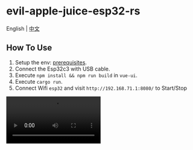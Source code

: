 # evil-apple-juice-esp32-rs

English | [中文](README_cn.md)

## How To Use
1. Setup the env: [prerequisites](https://github.com/esp-rs/esp-idf-template#prerequisites).
2. Connect the Esp32c3 with USB cable.
3. Execute `npm install && npm run build` in `vue-ui`.
4. Execute `cargo run`.
5. Connect Wifi `esp32` and visit `http://192.168.71.1:8080/` to Start/Stop

<video controls width="250" src="https://github.com/lz1998/evil-apple-juice-esp32-rs/assets/9082086/410840a5-0f7e-4955-a9aa-aa4d42787373"></video>
